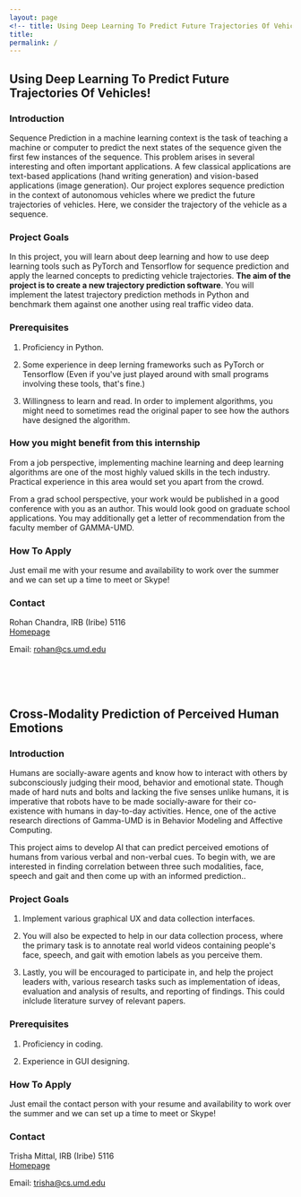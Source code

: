 ```yaml
---
layout: page
<!-- title: Using Deep Learning To Predict Future Trajectories Of Vehicles! -->
title:
permalink: /
---
```


<!-- {% include image.html url="images/cover.jpg" caption="" max_width="100px" max_height="100px" align="right" %} -->

<!-- [GAMMA-UMD](http://gamma.web.unc.edu/) has openings for summer interns.
 -->
## Using Deep Learning To Predict Future Trajectories Of Vehicles!
### Introduction
Sequence Prediction in a machine learning context is the task of teaching a machine or computer to predict the next states of the sequence given the first few instances of the sequence. This problem arises in several interesting and often important applications. A few classical applications are text-based applications (hand writing generation) and vision-based applications (image generation). Our project explores sequence prediction in the context of autonomous vehicles where we predict the future trajectories of vehicles. Here, we consider the trajectory of the vehicle as a sequence.

### Project Goals	
<!-- In this modern *Deep Learning* age, several new approaches to trajectory prediction have emerged. However, despite the recent explosion of work in this area, surprisingly little has been done to build efficient, practical implementations of these new methods, and benchmark them against one another. -->
In this project, you will learn about deep learning and how to use deep learning tools such as PyTorch and Tensorflow for sequence prediction and apply the learned concepts to predicting vehicle trajectories. **The aim of the project is to create a new trajectory prediction software**. You will implement the latest trajectory prediction methods in Python	and benchmark them against one another using real traffic video data. 

### Prerequisites
1. Proficiency in Python.  

2. Some experience in deep lerning frameworks such as PyTorch or Tensorflow (Even if you've just played around with small programs involving these tools, that's fine.)

3. Willingness to learn and read. In order to implement algorithms, you might need to sometimes read the original paper to see how the authors have designed the algorithm. 

### How you might benefit from this internship
From a job perspective, implementing machine learning and deep learning algorithms are one of the most highly valued skills in the tech industry. Practical experience in this area would set you apart from the crowd. 

From a grad school perspective, your work would be published in a good conference with you as an author. This would look good on graduate school applications. You may additionally get a letter of recommendation from the faculty member of GAMMA-UMD.

### How To Apply
Just email me with your resume and availability to work over the summer and we can set up a time to meet or Skype!

### Contact

Rohan Chandra, IRB (Iribe) 5116 <br />
[Homepage](https://rohanchandra30.github.io/) <br />
<!-- [Yavin] <br /> -->
Email: rohan@cs.umd.edu             
  
<br><br><br>

## Cross-Modality Prediction of Perceived Human Emotions
<!-- {% include image.html url="images/cover.jpg" caption="" max_width="100px" max_height="100px" align="right" %} -->

<!-- [GAMMA-UMD](http://gamma.web.unc.edu/) has openings for summer interns. -->

### Introduction
Humans are socially-aware agents and know how to interact with others by subconsciously judging their mood, behavior and emotional state. Though made of hard nuts and bolts and lacking the five senses unlike humans, it is imperative that robots have to be made socially-aware for their co-existence with humans in day-to-day activities. Hence, one of the active research directions of Gamma-UMD is in Behavior Modeling and Affective Computing. 

This project aims to develop AI that can predict perceived emotions of humans from various verbal and non-verbal cues. To begin with, we are interested in finding correlation between three such modalities, face, speech and gait and then come up with an informed prediction..

### Project Goals	
1. Implement various graphical UX and data collection interfaces. 

2. You will also be expected to help in our data collection process, where the primary task is to annotate real world videos containing people's face, speech, and gait with emotion labels as you perceive them.

3. Lastly, you will be encouraged to participate in, and help the project leaders with, various research tasks such as implementation of ideas, evaluation and analysis of results, and reporting of findings. This could inlclude literature survey of relevant papers.

### Prerequisites
1. Proficiency in coding.

2. Experience in GUI designing.

<!-- ### How you might benefit from this internship -->
<!-- From a job perspective, implementing machine learning and deep learning algorithms are one of the most highly valued skills in the tech industry. Practical experience in this area would set you apart from the crowd.  -->

<!-- From a grad school perspective, your work would be published in a good conference with you as an author. This would look good on graduate school applications. You may additionally get a letter of recommendation from the faculty member of GAMMA-UMD. -->

### How To Apply
Just email the contact person with your resume and availability to work over the summer and we can set up a time to meet or Skype!

### Contact

Trisha Mittal, IRB (Iribe) 5116 <br />
[Homepage](http://www.cs.umd.edu/~trisha/) <br />
<!-- [Yavin] <br /> -->
Email: trisha@cs.umd.edu

